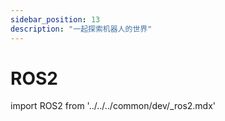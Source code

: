 ```yaml
---
sidebar_position: 13
description: "一起探索机器人的世界"
---
```


# ROS2

import ROS2 from '../../../common/dev/_ros2.mdx'

<ROS2 />
